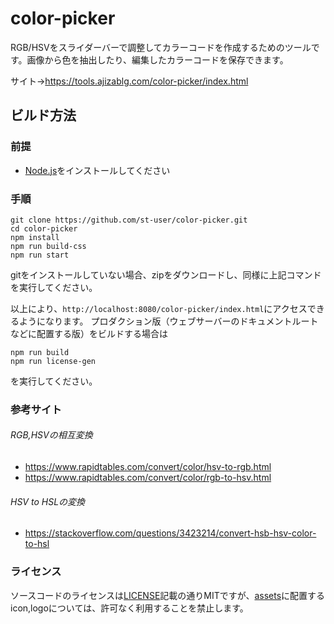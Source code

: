 # color-picker
RGB/HSVをスライダーバーで調整してカラーコードを作成するためのツールです。画像から色を抽出したり、編集したカラーコードを保存できます。

サイト→https://tools.ajizablg.com/color-picker/index.html

## ビルド方法
### 前提
- [Node.js](https://nodejs.org/ja/)をインストールしてください

### 手順
```
git clone https://github.com/st-user/color-picker.git
cd color-picker
npm install
npm run build-css
npm run start
```

gitをインストールしていない場合、zipをダウンロードし、同様に上記コマンドを実行してください。

以上により、`http://localhost:8080/color-picker/index.html`にアクセスできるようになります。
プロダクション版（ウェブサーバーのドキュメントルートなどに配置する版）をビルドする場合は
```
npm run build
npm run license-gen
```
を実行してください。


### 参考サイト
###### RGB,HSVの相互変換
- https://www.rapidtables.com/convert/color/hsv-to-rgb.html
- https://www.rapidtables.com/convert/color/rgb-to-hsv.html

###### HSV to HSLの変換
- https://stackoverflow.com/questions/3423214/convert-hsb-hsv-color-to-hsl


### ライセンス
ソースコードのライセンスは[LICENSE](https://github.com/st-user/color-picker/blob/master/LICENSE)記載の通りMITですが、[assets](https://github.com/st-user/color-picker/tree/master/assets)に配置するicon,logoについては、許可なく利用することを禁止します。
